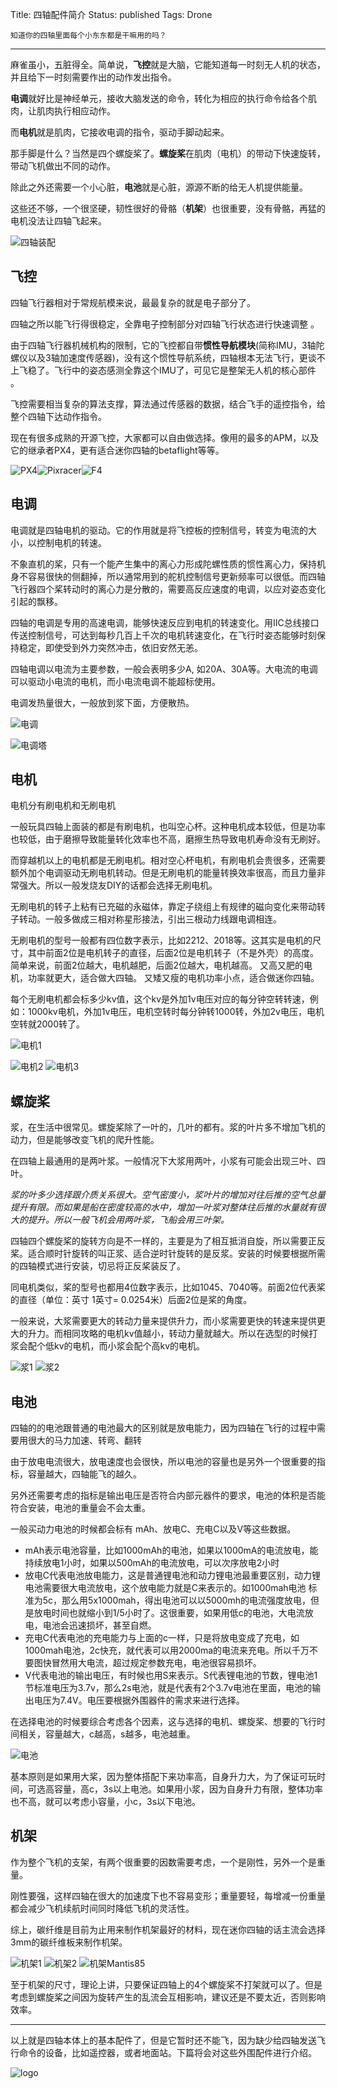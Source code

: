 Title: 四轴配件简介
Status: published
Tags: Drone

    知道你的四轴里面每个小东东都是干嘛用的吗？

------

麻雀虽小，五脏得全。简单说，**飞控**就是大脑，它能知道每一时刻无人机的状态，并且给下一时刻需要作出的动作发出指令。

**电调**就好比是神经单元，接收大脑发送的命令，转化为相应的执行命令给各个肌肉，让肌肉执行相应动作。

而**电机**就是肌肉，它接收电调的指令，驱动手脚动起来。

那手脚是什么？当然是四个螺旋桨了。**螺旋桨**在肌肉（电机）的带动下快速旋转，带动飞机做出不同的动作。

除此之外还需要一个小心脏，**电池**就是心脏，源源不断的给无人机提供能量。

这些还不够，一个很坚硬，韧性很好的骨骼（**机架**）也很重要，没有骨骼，再猛的电机没法让四轴飞起来。

![四轴装配]({filename}images/2018/09/quadcopter-fpv-racing-mini-quad-drone-anatomy-parts-components-diagram_parts.jpg)

## 飞控

四轴飞行器相对于常规航模来说，最最复杂的就是电子部分了。

四轴之所以能飞行得很稳定，全靠电子控制部分对四轴飞行状态进行快速调整 。

由于四轴飞行器机械机构的限制，它的飞控都自带**惯性导航模块**(简称IMU，3轴陀螺仪以及3轴加速度传感器)，没有这个惯性导航系统，四轴根本无法飞行，更谈不上飞稳了。飞行中的姿态感测全靠这个IMU了，可见它是整架无人机的核心部件 。

飞控需要相当复杂的算法支撑，算法通过传感器的数据，结合飞手的遥控指令，给整个四轴下达动作指令。

现在有很多成熟的开源飞控，大家都可以自由做选择。像用的最多的APM，以及它的继承者PX4，更有适合迷你四轴的betaflight等等。

![PX4]({filename}images/2018/09/hardware-pixhawk.png)![Pixracer]({filename}images/2018/09/pixracer_hero_grey.jpg)![F4]({filename}images/2018/09/OMNIBUS_F4.jpg)

## 电调

电调就是四轴电机的驱动。它的作用就是将飞控板的控制信号，转变为电流的大小，以控制电机的转速。

不象直机的桨，只有一个能产生集中的离心力形成陀螺性质的惯性离心力，保持机身不容易很快的侧翻掉，所以通常用到的舵机控制信号更新频率可以很低。而四轴飞行器四个桨转动时的离心力是分散的，需要高反应速度的电调，以应对姿态变化引起的飘移。

四轴的电调是专用的高速电调，能够快速反应到电机的转速变化。用IIC总线接口传送控制信号，可达到每秒几百上千次的电机转速变化，在飞行时姿态能够时刻保持稳定，即使受到外力突然冲击，依旧安然无恙。

四轴电调以电流为主要参数，一般会表明多少A, 如20A、30A等。大电流的电调可以驱动小电流的电机，而小电流电调不能超标使用。

电调发热量很大，一般放到浆下面，方便散热。

![电调]({filename}images/2018/09/ESC1.jpg)

![电调塔]({filename}images/2018/09/ESC2.jpg)

## 电机

电机分有刷电机和无刷电机

一般玩具四轴上面装的都是有刷电机，也叫空心杯。这种电机成本较低，但是功率也较低，由于磨擦导致能量转化效率也不高，磨擦生热导致电机寿命没有无刷好。

而穿越机以上的电机都是无刷电机。相对空心杯电机，有刷电机会贵很多，还需要额外加个电调驱动无刷电机转动。但是无刷电机的能量转换效率很高，而且力量非常强大。所以一般发烧友DIY的话都会选择无刷电机。

无刷电机的转子上粘有已充磁的永磁体，靠定子绕组上有规律的磁向变化来带动转子转动。一般多做成三相对称星形接法，引出三根动力线跟电调相连。

无刷电机的型号一般都有四位数字表示，比如2212、2018等。这其实是电机的尺寸，其中前面2位是电机转子的直径，后面2位是电机转子（不是外壳）的高度。简单来说，前面2位越大，电机越肥，后面2位越大，电机越高。 又高又肥的电机，功率就更大，适合做大四轴。 又矮又瘦的电机功率小点，适合做迷你四轴。

每个无刷电机都会标多少kv值，这个kv是外加1v电压对应的每分钟空转转速，例如：1000kv电机，外加1v电压，电机空转时每分钟转1000转，外加2v电压，电机空转就2000转了。 

![电机1]({filename}images/2018/09/Motor1.gif)

![电机2]({filename}images/2018/09/motor2.jpg)
![电机3]({filename}images/2018/09/motor3.jpg)

## 螺旋桨

浆，在生活中很常见。螺旋桨除了一叶的，几叶的都有。浆的叶片多不增加飞机的动力，但是能够改变飞机的爬升性能。

在四轴上最通用的是两叶浆。一般情况下大浆用两叶，小浆有可能会出现三叶、四叶。

*浆的叶多少选择跟介质关系很大。空气密度小，浆叶片的增加对往后推的空气总量提升有限。而如果是船在密度较高的水中，增加一叶浆对整体往后推的水量就有很大的提升。所以一般飞机会用两叶浆，飞船会用三叶架。*

四轴四个螺旋桨的旋转方向是不一样的，主要是为了相互抵消自旋，所以需要正反桨。适合顺时针旋转的叫正浆、适合逆时针旋转的是反浆。安装的时候要根据所需的四轴模式进行安装，切忌将正反桨装反了。

同电机类似，桨的型号也都用4位数字表示，比如1045、7040等。前面2位代表桨的直径（单位：英寸 1英寸= 0.0254米）后面2位是桨的角度。

一般来说，大浆需要更大的转动力量来提供升力，而小浆需要更快的转速来提供更大的升力。而相同攻略的电机kv值越小，转动力量就越大。所以在选型的时候打浆会配个低kv的电机，而小浆会配个高kv的电机。

![浆1]({filename}images/2018/09/propeller1.jpg)
![浆2]({filename}images/2018/09/propeller2.jpg)

## 电池

四轴的的电池跟普通的电池最大的区别就是放电能力，因为四轴在飞行的过程中需要用很大的马力加速、转弯、翻转

由于放电电流很大，放电速度也会很快，所以电池的容量也是另外一个很重要的指标，容量越大，四轴能飞的越久。

另外还需要考虑的指标是输出电压是否符合内部元器件的要求，电池的体积是否能符合安装，电池的重量会不会太重。

一般买动力电池的时候都会标有 mAh、放电C、充电C以及V等这些数据。

- mAh表示电池容量，比如1000mAh的电池，如果以1000mA的电流放电，能持续放电1小时，如果以500mAh的电流放电，可以次序放电2小时
- 放电C代表电池放电能力，这是普通锂电池和动力锂电池最重要区别，动力锂电池需要很大电流放电，这个放电能力就是C来表示的。如1000mah电池 标准为5c，那么用5x1000mah，得出电池可以以5000mh的电流强度放电，但是放电时间也就缩小到1/5小时了。这很重要，如果用低c的电池，大电流放电，电池会迅速损坏，甚至自燃。
- 充电C代表电池的充电能力与上面的c一样，只是将放电变成了充电，如1000mah电池，2c快充，就代表可以用2000ma的电流来充电。所以千万不要图快冒然用大电流，超过规定参数充电，电池很容易损坏。
- V代表电池的输出电压，有时候也用S来表示。S代表锂电池的节数，锂电池1节标准电压为3.7v，那么2s电池，就是代表有2个3.7v电池在里面，电池的输出电压为7.4V。电压要根据外围器件的需求来进行选择。

在选择电池的时候要综合考虑各个因素，这与选择的电机、螺旋桨、想要的飞行时间相关，容量越大，c越高，s越多，电池越重。

![电池]({filename}images/2018/09/battery.png)

基本原则是如果用大桨，因为整体搭配下来功率高，自身升力大，为了保证可玩时间，可选高容量，高c，3s以上电池。如果用小浆，因为自身升力有限，整体功率也不高，就可以考虑小容量，小c，3s以下电池。

## 机架

作为整个飞机的支架，有两个很重要的因数需要考虑，一个是刚性，另外一个是重量。

刚性要强，这样四轴在很大的加速度下也不容易变形；重量要轻，每增减一份重量都会减少飞机续航时间同时降低飞机的灵活性。

综上，碳纤维是目前为止用来制作机架最好的材料，现在迷你四轴的话主流会选择3mm的碳纤维板来制作机架。

![机架1]({filename}images/2018/09/X2_Frame.jpg)
![机架2]({filename}images/2018/09/F450_Frame.jpg)
![机架Mantis85]({filename}images/2018/09/Mantis85_Frame.jpg)

至于机架的尺寸，理论上讲，只要保证四轴上的4个螺旋桨不打架就可以了。但是考虑到螺旋桨之间因为旋转产生的乱流会互相影响，建议还是不要太近，否则影响效率。

------

以上就是四轴本体上的基本配件了，但是它暂时还不能飞，因为缺少给四轴发送飞行命令的设备，比如遥控器，或者地面站。下篇将会对这些外围配件进行介绍。

![logo]({filename}images/logo/logo.jpg)